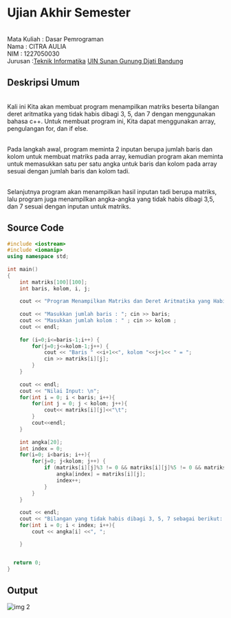 # Ujian Akhir Semester 
<br>Mata Kuliah 	: Dasar Pemrograman
<br> Nama		: CITRA AULIA
<br>NIM		:	1227050030
<br>Jurusan		:[Teknik Informatika](http://if.uinsgd.ac.id/) [UIN Sunan Gunung Djati Bandung](https://uinsgd.ac.id/) 

## Deskripsi Umum
<br> Kali ini Kita akan membuat program menampilkan matriks beserta bilangan deret aritmatika yang tidak habis dibagi 3, 5, dan 7 dengan menggunakan bahasa c++. Untuk membuat program ini, Kita dapat menggunakan array, pengulangan for, dan if else.

<br> Pada langkah awal, program meminta 2 inputan berupa jumlah baris dan kolom untuk membuat matriks pada array, kemudian program akan meminta untuk memasukkan satu per satu angka untuk baris dan kolom pada array sesuai dengan jumlah baris dan kolom tadi.

<br> Selanjutnya program akan menampilkan hasil inputan tadi berupa matriks, lalu program juga menampilkan angka-angka yang tidak habis dibagi 3,5, dan 7 sesuai dengan inputan untuk matriks.

## Source Code
```cpp
#include <iostream>
#include <iomanip>
using namespace std;
 
int main()
{
	int matriks[100][100];
	int baris, kolom, i, j;
  
	cout << "Program Menampilkan Matriks dan Deret Aritmatika yang Habis Dibagi 3, 5, dan 7\n" << endl;
	
	cout << "Masukkan jumlah baris : "; cin >> baris;
	cout << "Masukkan jumlah kolom : " ; cin >> kolom ;
	cout << endl;
	
	for (i=0;i<=baris-1;i++) {
		for(j=0;j<=kolom-1;j++) {
			cout << "Baris " <<i+1<<", kolom "<<j+1<< " = ";
			cin >> matriks[i][j];
		}
	}
	
	cout << endl;
	cout << "Nilai Input: \n";
	for(int i = 0; i < baris; i++){
		for(int j = 0; j < kolom; j++){
			cout<< matriks[i][j]<<"\t";
		}
		cout<<endl;
	}
	
	int angka[20];
	int index = 0;
	for(i=0; i<baris; i++){
		for(j=0; j<kolom; j++) {
			if (matriks[i][j]%3 != 0 && matriks[i][j]%5 != 0 && matriks[i][j]%7 != 0){
				angka[index] = matriks[i][j];
				index++;
			}
		}
	}
	
	cout << endl;
	cout << "Bilangan yang tidak habis dibagi 3, 5, 7 sebagai berikut: ";
	for(int i = 0; i < index; i++){
		cout << angka[i] <<", ";

	}


  return 0;
}
```

## Output
![img 2](https://user-images.githubusercontent.com/121267209/209329789-aba86de2-51e2-462a-8947-d62fdb5ee6c1.png)
